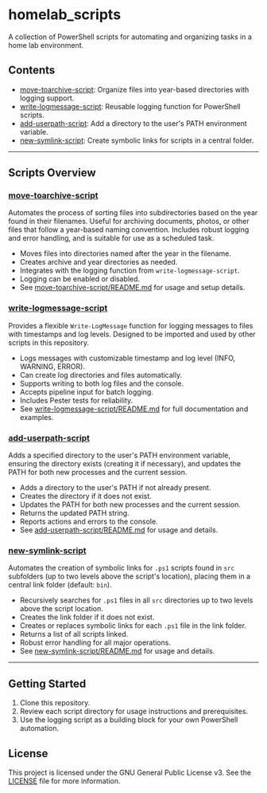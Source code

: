 # homelab_scripts

A collection of PowerShell scripts for automating and organizing tasks in a home lab environment.

## Contents

- [move-toarchive-script](move-toarchive-script/): Organize files into year-based directories with logging support.
- [write-logmessage-script](write-logmessage-script/): Reusable logging function for PowerShell scripts.
- [add-userpath-script](add-userpath-script/): Add a directory to the user's PATH environment variable.
- [new-symlink-script](new-symlink-script/): Create symbolic links for scripts in a central folder.

---

## Scripts Overview

### [move-toarchive-script](move-toarchive-script/)

Automates the process of sorting files into subdirectories based on the year found in their filenames. Useful for archiving documents, photos, or other files that follow a year-based naming convention. Includes robust logging and error handling, and is suitable for use as a scheduled task.

- Moves files into directories named after the year in the filename.
- Creates archive and year directories as needed.
- Integrates with the logging function from `write-logmessage-script`.
- Logging can be enabled or disabled.
- See [move-toarchive-script/README.md](move-toarchive-script/README.md) for usage and setup details.

### [write-logmessage-script](write-logmessage-script/)

Provides a flexible `Write-LogMessage` function for logging messages to files with timestamps and log levels. Designed to be imported and used by other scripts in this repository.

- Logs messages with customizable timestamp and log level (INFO, WARNING, ERROR).
- Can create log directories and files automatically.
- Supports writing to both log files and the console.
- Accepts pipeline input for batch logging.
- Includes Pester tests for reliability.
- See [write-logmessage-script/README.md](write-logmessage-script/README.md) for full documentation and examples.

### [add-userpath-script](add-userpath-script/)

Adds a specified directory to the user's PATH environment variable, ensuring the directory exists (creating it if necessary), and updates the PATH for both new processes and the current session.

- Adds a directory to the user's PATH if not already present.
- Creates the directory if it does not exist.
- Updates the PATH for both new processes and the current session.
- Returns the updated PATH string.
- Reports actions and errors to the console.
- See [add-userpath-script/README.md](add-userpath-script/README.md) for usage and details.

### [new-symlink-script](new-symlink-script/)

Automates the creation of symbolic links for `.ps1` scripts found in `src` subfolders (up to two levels above the script's location), placing them in a central link folder (default: `bin`).

- Recursively searches for `.ps1` files in all `src` directories up to two levels above the script location.
- Creates the link folder if it does not exist.
- Creates or replaces symbolic links for each `.ps1` file in the link folder.
- Returns a list of all scripts linked.
- Robust error handling for all major operations.
- See [new-symlink-script/README.md](new-symlink-script/README.md) for usage and details.

---

## Getting Started

1. Clone this repository.
2. Review each script directory for usage instructions and prerequisites.
3. Use the logging script as a building block for your own PowerShell automation.

## License

This project is licensed under the GNU General Public License v3. See the [LICENSE](LICENSE) file for more information.
